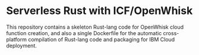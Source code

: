 # Serverless Rust with ICF/OpenWhisk

This repository contains a skeleton Rust-lang code for OpenWhisk cloud function creation, and also a single Dockerfile for the automatic cross-platform compilation of Rust-lang code and packaging for IBM Cloud deployment.
